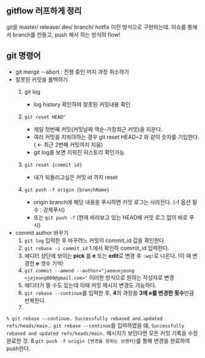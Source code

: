 ## gitflow 러프하게 정리
git을 master/ release/ dev/ branch/ hotfix 이런 방식으로 구현하는데. 
이슈를 통해서 branch를 만들고, push 해서 하는 방식의 flow!

## git 명령어
- git merge --abort : 진행 중인 머지 과정 취소하기
- 잘못된 커밋을 롤백하기
  1. git log
      - log history 확인하여 잘못된 커밋내용 확인
  2. `git reset HEAD^`
      - 제일 첫번째 커밋(커밋날짜 역순-가장최근 커밋)을 지운다.
      - 여러 커밋을 지워야하는 경우 git reset HEAD~2 와 같이 숫자를 기입한다. ( ← 최근 2번째 커밋까지 지움)
      - git log를 보면 지워진 히스토리 확인가능
  3. `git reset {commit id}`
      - 내가 되돌리고싶은 커밋 id 까지 reset

  4. `git push -f origin {branchName}`
      - origin branch에 해당 내용을 푸시하면 커밋 로그는 사라진다. (-f 옵션 필수 : 강제푸시)
      - 또는 `git push -f` (현재 바라보고 있는 HEAD에 커밋 로그 없이 바로 푸시)
- commit author 바꾸기
  1. `git log` 입력한 후 바꾸려느 커밋의 commit_id 값을 확인한다.
  2. `git rebase -i commit_id` 1.에서 확인하 commit_id 입력한다.
  3. 에디터 상단에 보이는 **pick** 를 **e** 또는 **edit**로 변경 후 `:wq!`로 나온다. !이 때 변경한 **e** 갯수 기억!
  4. `git commit --amend --author="jaeeunjeong <jejeong000@gmail.com>"` 이러한 방식으로 원하는 작성자로 변경 
  5. 에디터가 뜰 수도 있는데 이때 커밋 메시지 변경도 가능하다.
  6. `git rebase --continue`를 입력한 후, **4**의 과정을 **3에 e를 변경한 횟수**만큼 반복한다.
  7. 
``
% git rebase --continue.
Successfully rebased and.updated refs/heads/main.
``. 
`git rebase --continue`를 입력하였을 떄, ``Successfully rebased and updated refs/heads/main.`` 메시지가 보인다면 모든 커밋 기록을 수정 완료한 것.
8.`git push -f origin {변경을 원하는 브랜치}`를 통해 변경을 완료하여 push한다.

